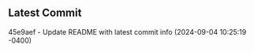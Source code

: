 
## Latest Commit
45e9aef - Update README with latest commit info (2024-09-04 10:25:19 -0400) <Yunxi-Zhou>
